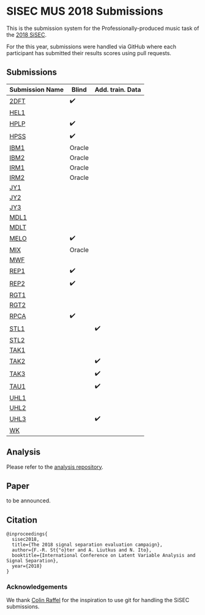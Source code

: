 # SISEC MUS 2018 Submissions

This is the submission system for the Professionally-produced music task of the [2018 SiSEC](https://sisec.inria.fr/2018-professionally-produced-music-recordings/).

For the this year, submissions were handled via GitHub where each participant has submitted their results scores using pull requests.

## Submissions

| Submission Name | Blind | Add. train. Data
| --- | --- | --- |
| [2DFT](submissions/2DFT/description.md) | :heavy_check_mark: | |
| [HEL1](submissions/HEL1/description.md) | | |
| [HPLP](submissions/HPLP/description.md) | :heavy_check_mark: | |
| [HPSS](submissions/HPSS/description.md) | :heavy_check_mark: | |
| [IBM1](submissions/IBM1/description.md) | Oracle | |
| [IBM2](submissions/IBM2/description.md) | Oracle | |
| [IRM1](submissions/IRM1/description.md) | Oracle | |
| [IRM2](submissions/IRM2/description.md) | Oracle | |
| [JY1](submissions/JY1/description.md) | | |
| [JY2](submissions/JY2/description.md) | | |
| [JY3](submissions/JY3/description.md) | | |
| [MDL1](submissions/MDL1/description.md) | | |
| [MDLT](submissions/MDL2/description.md) | | |
| [MELO](submissions/MELO/description.md) | :heavy_check_mark: | |
| [MIX](submissions/MIX/description.md) | Oracle | |
| [MWF](submissions/MWF/description.md) | | |
| [REP1](submissions/REP1/description.md) | :heavy_check_mark: | |
| [REP2](submissions/REP2/description.md) | :heavy_check_mark: | |
| [RGT1](submissions/RGT1/description.md) | | |
| [RGT2](submissions/RGT2/description.md) | | |
| [RPCA](submissions/RPCA/description.md) | :heavy_check_mark: | |
| [STL1](submissions/STL1/description.md) |  | :heavy_check_mark: |
| [STL2](submissions/STL1/description.md) | | |
| [TAK1](submissions/TAK1/description.md) | | |
| [TAK2](submissions/TAK2/description.md) | | :heavy_check_mark: |
| [TAK3](submissions/TAK3/description.md) | | :heavy_check_mark: |
| [TAU1](submissions/TAU1/description.md) | | :heavy_check_mark: |
| [UHL1](submissions/UHL1/description.md) | | |
| [UHL2](submissions/UHL2/description.md) | | |
| [UHL3](submissions/UHL3/description.md) | | :heavy_check_mark: |
| [WK](submissions/WK/description.md) | | |


## Analysis

Please refer to the [analysis repository](https://github.com/sigsep/sigsep-mus-2018-analysis).

## Paper

to be announced.

## Citation

```
@inproceedings{
  sisec2018,
  title={The 2018 signal separation evaluation campaign},
  author={F.-R. St{"o}ter and A. Liutkus and N. Ito},
  booktitle={International Conference on Latent Variable Analysis and Signal Separation},
  year={2018}
}
```

### Acknowledgements

We thank [Colin Raffel](http://colinraffel.com) for the inspiration to use git for handling the SiSEC submissions.
